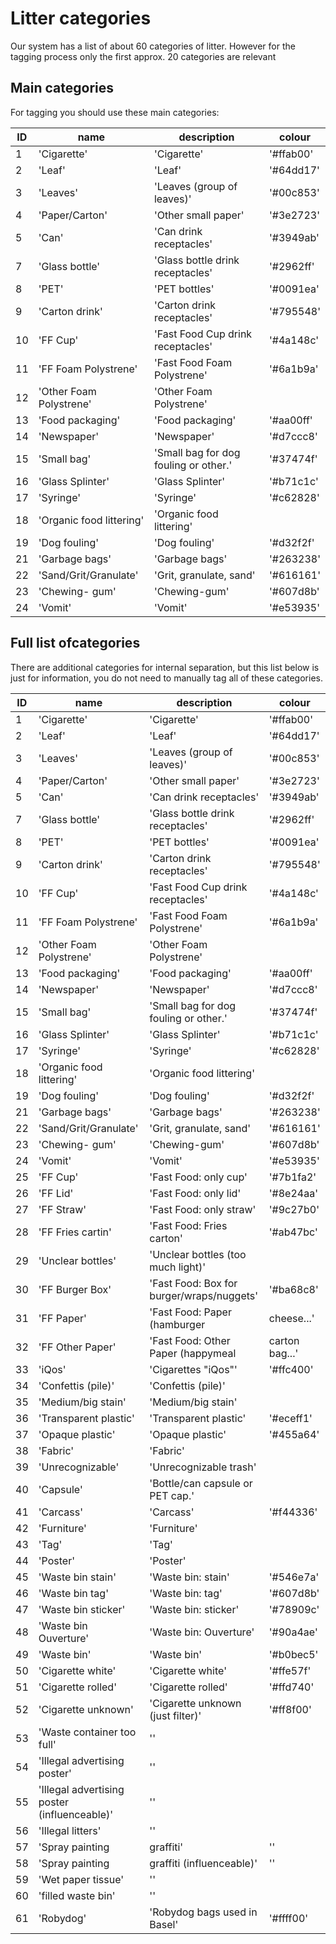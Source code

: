# Litter categories

Our system has a list of about 60 categories of litter. However for the tagging process only the first approx. 20 categories are relevant

## Main categories

For tagging you should use these main categories: 

ID | name | description | colour
--|--|--|--
1 |  'Cigarette' |  'Cigarette' |  '#ffab00' 
2 |  'Leaf' |  'Leaf' |  '#64dd17' 
3 |   'Leaves' |   'Leaves (group of leaves)' |   '#00c853' 
4 |   'Paper/Carton' |   'Other small paper' |   '#3e2723' 
5 |   'Can' |   'Can drink receptacles' |   '#3949ab' 
7 |   'Glass bottle' |   'Glass bottle drink receptacles' |   '#2962ff' 
8 |   'PET' |   'PET bottles' |   '#0091ea' 
9 |   'Carton drink' |   'Carton drink receptacles' |   '#795548' 
10 |   'FF Cup' |   'Fast Food Cup drink receptacles' |   '#4a148c' 
11 |   'FF Foam Polystrene' |   'Fast Food Foam Polystrene' |   '#6a1b9a' 
12 |   'Other Foam Polystrene' |   'Other Foam Polystrene' 
13 |   'Food packaging' |   'Food packaging' |   '#aa00ff' 
14 |   'Newspaper' |   'Newspaper' |   '#d7ccc8' 
15 |   'Small bag' |   'Small bag for dog fouling or other.' |   '#37474f' 
16 |   'Glass Splinter' |   'Glass Splinter' |   '#b71c1c' 
17 |   'Syringe' |   'Syringe' |   '#c62828' 
18 |   'Organic food littering' |   'Organic food littering' 
19 |   'Dog fouling' |   'Dog fouling' |   '#d32f2f' 
21 |   'Garbage bags' |   'Garbage bags' |   '#263238' 
22 |   'Sand/Grit/Granulate' |   'Grit, granulate, sand' |   '#616161' 
23 |   'Chewing- gum' |   'Chewing-gum' |   '#607d8b' 
24 |   'Vomit' |   'Vomit' |   '#e53935' 

## Full list ofcategories

There are additional categories for internal separation, but this list below is just for information, you do not need to manually tag all of these categories.

ID | name | description | colour
--|--|--|--
1 |  'Cigarette' |  'Cigarette' |  '#ffab00' 
2 |  'Leaf' |  'Leaf' |  '#64dd17' 
3 |   'Leaves' |   'Leaves (group of leaves)' |   '#00c853' 
4 |   'Paper/Carton' |   'Other small paper' |   '#3e2723' 
5 |   'Can' |   'Can drink receptacles' |   '#3949ab' 
7 |   'Glass bottle' |   'Glass bottle drink receptacles' |   '#2962ff' 
8 |   'PET' |   'PET bottles' |   '#0091ea' 
9 |   'Carton drink' |   'Carton drink receptacles' |   '#795548' 
10 |   'FF Cup' |   'Fast Food Cup drink receptacles' |   '#4a148c' 
11 |   'FF Foam Polystrene' |   'Fast Food Foam Polystrene' |   '#6a1b9a' 
12 |   'Other Foam Polystrene' |   'Other Foam Polystrene' 
13 |   'Food packaging' |   'Food packaging' |   '#aa00ff' 
14 |   'Newspaper' |   'Newspaper' |   '#d7ccc8' 
15 |   'Small bag' |   'Small bag for dog fouling or other.' |   '#37474f' 
16 |   'Glass Splinter' |   'Glass Splinter' |   '#b71c1c' 
17 |   'Syringe' |   'Syringe' |   '#c62828' 
18 |   'Organic food littering' |   'Organic food littering' 
19 |   'Dog fouling' |   'Dog fouling' |   '#d32f2f' 
21 |   'Garbage bags' |   'Garbage bags' |   '#263238' 
22 |   'Sand/Grit/Granulate' |   'Grit, granulate, sand' |   '#616161' 
23 |   'Chewing- gum' |   'Chewing-gum' |   '#607d8b' 
24 |   'Vomit' |   'Vomit' |   '#e53935' 
25 |   'FF Cup' |   'Fast Food: only cup' |   '#7b1fa2' 
26 |   'FF Lid' |   'Fast Food: only lid' |   '#8e24aa' 
27 |   'FF Straw' |   'Fast Food: only straw' |   '#9c27b0' 
28 |   'FF Fries cartin' |   'Fast Food: Fries carton' |   '#ab47bc' 
29 |   'Unclear bottles' |   'Unclear bottles (too much light)' 
30 |   'FF Burger Box' |   'Fast Food: Box for burger/wraps/nuggets' |   '#ba68c8' 
31 |   'FF Paper' |   'Fast Food: Paper (hamburger |   cheese...' |   '#ce93d8' 
32 |   'FF Other Paper' |   'Fast Food: Other Paper (happymeal |   carton bag...' |   '#e1bee7' 
33 |   'iQos' |   'Cigarettes "iQos"' |   '#ffc400' 
34 |   'Confettis (pile)' |   'Confettis (pile)' 
35 |   'Medium/big stain' |   'Medium/big stain' 
36 |   'Transparent plastic' |   'Transparent plastic' |   '#eceff1' 
37 |   'Opaque plastic' |   'Opaque plastic' |   '#455a64' 
38 |   'Fabric' |   'Fabric' 
39 |   'Unrecognizable' |   'Unrecognizable trash' 
40 |   'Capsule' |   'Bottle/can capsule or PET cap.' 
41 |   'Carcass' |   'Carcass' |   '#f44336' 
42 |   'Furniture' |   'Furniture' 
43 |   'Tag' |   'Tag' 
44 |   'Poster' |   'Poster' 
45 |   'Waste bin stain' |   'Waste bin: stain' |   '#546e7a' 
46 |   'Waste bin tag' |   'Waste bin: tag' |   '#607d8b' 
47 |   'Waste bin sticker' |   'Waste bin: sticker' |   '#78909c' 
48 |   'Waste bin Ouverture' |   'Waste bin: Ouverture' |   '#90a4ae' 
49 |   'Waste bin' |   'Waste bin' |   '#b0bec5' 
50 |   'Cigarette white' |   'Cigarette white' |   '#ffe57f' 
51 |   'Cigarette rolled' |   'Cigarette rolled' |   '#ffd740' 
52 |   'Cigarette unknown' |   'Cigarette unknown (just filter)' |   '#ff8f00' 
53 |   'Waste container too full' |   '' 
54 |   'Illegal advertising poster' |   '' 
55 |   'Illegal advertising poster (influenceable)' |   '' 
56 |   'Illegal litters' |   '' 
57 |   'Spray painting |   graffiti' |   '' 
58 |   'Spray painting |   graffiti (influenceable)' |   '' 
59 |   'Wet paper tissue' |   '' 
60 |   'filled waste bin' |   '' 
61 |   'Robydog' |   'Robydog bags used in Basel' |   '#ffff00' 